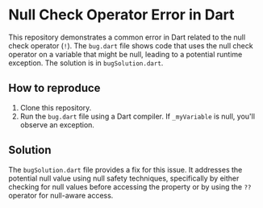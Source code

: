 # Null Check Operator Error in Dart

This repository demonstrates a common error in Dart related to the null check operator (`!`).  The `bug.dart` file shows code that uses the null check operator on a variable that might be null, leading to a potential runtime exception. The solution is in `bugSolution.dart`.

## How to reproduce

1. Clone this repository.
2. Run the `bug.dart` file using a Dart compiler. If `_myVariable` is null, you'll observe an exception.

## Solution

The `bugSolution.dart` file provides a fix for this issue. It addresses the potential null value using null safety techniques, specifically by either checking for null values before accessing the property or by using the `??` operator for null-aware access.